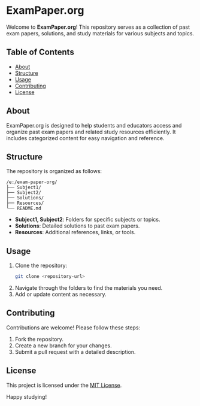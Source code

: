 # ExamPaper.org

Welcome to **ExamPaper.org**! This repository serves as a collection of past exam papers, solutions, and study materials for various subjects and topics.

## Table of Contents

- [About](#about)
- [Structure](#structure)
- [Usage](#usage)
- [Contributing](#contributing)
- [License](#license)

## About

ExamPaper.org is designed to help students and educators access and organize past exam papers and related study resources efficiently. It includes categorized content for easy navigation and reference.

## Structure

The repository is organized as follows:

```
/e:/exam-paper-org/
├── Subject1/
├── Subject2/
├── Solutions/
├── Resources/
└── README.md
```

- **Subject1, Subject2**: Folders for specific subjects or topics.
- **Solutions**: Detailed solutions to past exam papers.
- **Resources**: Additional references, links, or tools.

## Usage

1. Clone the repository:
    ```bash
    git clone <repository-url>
    ```
2. Navigate through the folders to find the materials you need.
3. Add or update content as necessary.

## Contributing

Contributions are welcome! Please follow these steps:

1. Fork the repository.
2. Create a new branch for your changes.
3. Submit a pull request with a detailed description.

## License

This project is licensed under the [MIT License](LICENSE).

Happy studying!
